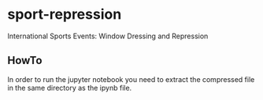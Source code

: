 # sport-repression
International Sports Events: Window Dressing and Repression


## HowTo
In order to run the jupyter notebook you need to extract the compressed file in the same directory as the ipynb file.
